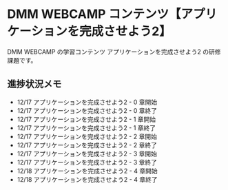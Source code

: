 # DMM WEBCAMP コンテンツ【アプリケーションを完成させよう2】

DMM WEBCAMP の学習コンテンツ アプリケーションを完成させよう2 の研修課題です。

## 進捗状況メモ

- 12/17 アプリケーションを完成させよう2 - 0 章開始
- 12/17 アプリケーションを完成させよう2 - 0 章終了
- 12/17 アプリケーションを完成させよう2 - 1 章開始
- 12/17 アプリケーションを完成させよう2 - 1 章終了
- 12/17 アプリケーションを完成させよう2 - 2 章開始
- 12/17 アプリケーションを完成させよう2 - 2 章終了
- 12/17 アプリケーションを完成させよう2 - 3 章開始
- 12/17 アプリケーションを完成させよう2 - 3 章終了
- 12/18 アプリケーションを完成させよう2 - 4 章開始
- 12/18 アプリケーションを完成させよう2 - 4 章終了